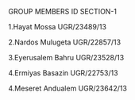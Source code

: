GROUP MEMBERS                 ID             SECTION-1

1.Hayat Mossa                 UGR/23489/13  

2.Nardos Mulugeta             UGR/22857/13
 
 3.Eyerusalem Bahru            UGR/23528/13
 
4.Ermiyas Basazin             UGR/22753/13

4.Meseret Andualem            UGR/23642/13    

